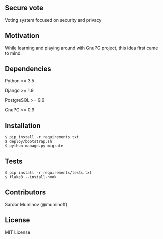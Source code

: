 ## Secure vote

Voting system focused on security and privacy

## Motivation

While learning and playing around with GnuPG project, this idea first came to mind.

## Dependencies

Python >= 3.5

Django >= 1.9

PostgreSQL >= 9.6

GnuPG >= 0.9


## Installation

```
$ pip install -r requirements.txt
$ deploy/bootstrap.sh
$ python manage.py migrate
```

## Tests

```
$ pip install -r requirements/tests.txt
$ flake8 --install-hook
```

## Contributors

Sardor Muminov (@muminoff)

## License

MIT License
